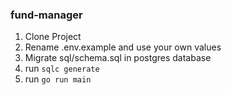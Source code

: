 ### fund-manager

1. Clone Project
2. Rename .env.example and use your own values
3. Migrate sql/schema.sql in postgres database
3. run `sqlc generate`
4. run `go run main`